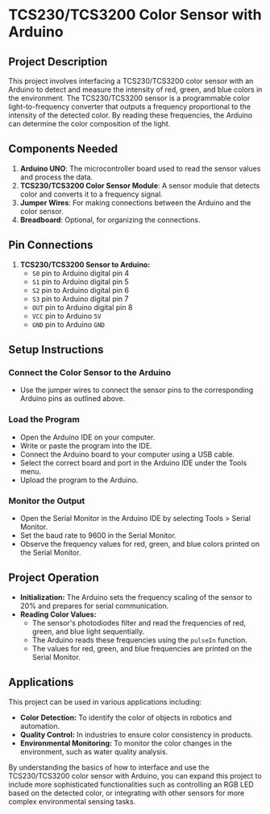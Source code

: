# TCS230/TCS3200 Color Sensor with Arduino

## Project Description

This project involves interfacing a TCS230/TCS3200 color sensor with an Arduino to detect and measure the intensity of red, green, and blue colors in the environment. The TCS230/TCS3200 sensor is a programmable color light-to-frequency converter that outputs a frequency proportional to the intensity of the detected color. By reading these frequencies, the Arduino can determine the color composition of the light.

## Components Needed

1. **Arduino UNO**: The microcontroller board used to read the sensor values and process the data.
2. **TCS230/TCS3200 Color Sensor Module**: A sensor module that detects color and converts it to a frequency signal.
3. **Jumper Wires**: For making connections between the Arduino and the color sensor.
4. **Breadboard**: Optional, for organizing the connections.

## Pin Connections

1. **TCS230/TCS3200 Sensor to Arduino:**
   - `S0` pin to Arduino digital pin 4
   - `S1` pin to Arduino digital pin 5
   - `S2` pin to Arduino digital pin 6
   - `S3` pin to Arduino digital pin 7
   - `OUT` pin to Arduino digital pin 8
   - `VCC` pin to Arduino `5V`
   - `GND` pin to Arduino `GND`

## Setup Instructions

### Connect the Color Sensor to the Arduino

- Use the jumper wires to connect the sensor pins to the corresponding Arduino pins as outlined above.

### Load the Program

- Open the Arduino IDE on your computer.
- Write or paste the program into the IDE.
- Connect the Arduino board to your computer using a USB cable.
- Select the correct board and port in the Arduino IDE under the Tools menu.
- Upload the program to the Arduino.

### Monitor the Output

- Open the Serial Monitor in the Arduino IDE by selecting Tools > Serial Monitor.
- Set the baud rate to 9600 in the Serial Monitor.
- Observe the frequency values for red, green, and blue colors printed on the Serial Monitor.

## Project Operation

- **Initialization:** The Arduino sets the frequency scaling of the sensor to 20% and prepares for serial communication.
- **Reading Color Values:**
  - The sensor's photodiodes filter and read the frequencies of red, green, and blue light sequentially.
  - The Arduino reads these frequencies using the `pulseIn` function.
  - The values for red, green, and blue frequencies are printed on the Serial Monitor.

## Applications

This project can be used in various applications including:
- **Color Detection:** To identify the color of objects in robotics and automation.
- **Quality Control:** In industries to ensure color consistency in products.
- **Environmental Monitoring:** To monitor the color changes in the environment, such as water quality analysis.

By understanding the basics of how to interface and use the TCS230/TCS3200 color sensor with Arduino, you can expand this project to include more sophisticated functionalities such as controlling an RGB LED based on the detected color, or integrating with other sensors for more complex environmental sensing tasks.